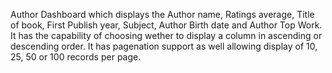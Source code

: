 Author Dashboard which displays the Author name, Ratings average, Title of book, First Publish year, Subject, Author Birth date and Author Top Work. It has the capability of choosing wether to display a column in ascending or descending order. It has pagenation support as well allowing display of 10, 25, 50 or 100 records per page. 
